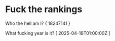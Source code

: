 # Fuck the rankings

Who the hell am I?
{ 18247141 }

What fucking year is it?
[ 2025-04-18T01:00:00Z ]
